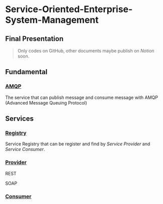 # Service-Oriented-Enterprise-System-Management

## Final Presentation

> Only codes on GitHub, other documents maybe publish on _Notion_ soon.

## Fundamental

### [AMQP](amqp)

The service that can publish message and consume message with AMQP (Advanced Message Queuing Protocol)

## Services

### [Registry](registry)

Service Registry that can be register and find by _Service Provider_ and _Service Consumer_.

### [Provider](provider)

REST

SOAP

### [Consumer](consumer)
